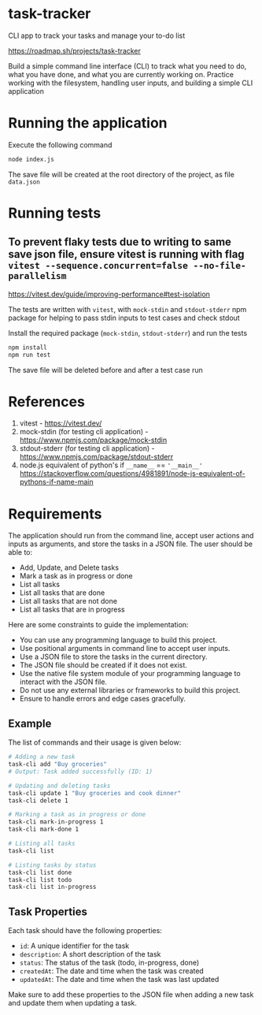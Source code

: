 # task-tracker

CLI app to track your tasks and manage your to-do list

https://roadmap.sh/projects/task-tracker

Build a simple command line interface (CLI) to track what you need to do, what you have done, and what you are currently working on.
Practice working with the filesystem, handling user inputs, and building a simple CLI application

# Running the application

Execute the following command

```bash
node index.js
```

The save file will be created at the root directory of the project, as file `data.json`

# Running tests

## To prevent flaky tests due to writing to same save json file, ensure vitest is running with flag `vitest --sequence.concurrent=false --no-file-parallelism`

https://vitest.dev/guide/improving-performance#test-isolation

The tests are written with `vitest`, with `mock-stdin` and `stdout-stderr` npm package for helping to pass stdin inputs to test cases and check stdout

Install the required package (`mock-stdin`, `stdout-stderr`) and run the tests

```bash
npm install
npm run test
```

The save file will be deleted before and after a test case run

# References

1. vitest - https://vitest.dev/
2. mock-stdin (for testing cli application) - https://www.npmjs.com/package/mock-stdin
3. stdout-stderr (for testing cli application) - https://www.npmjs.com/package/stdout-stderr
4. node.js equivalent of python's if `__name__` == `'__main__'` https://stackoverflow.com/questions/4981891/node-js-equivalent-of-pythons-if-name-main

# Requirements

The application should run from the command line, accept user actions and inputs as arguments, and store the tasks in a JSON file. The user should be able to:

- Add, Update, and Delete tasks
- Mark a task as in progress or done
- List all tasks
- List all tasks that are done
- List all tasks that are not done
- List all tasks that are in progress

Here are some constraints to guide the implementation:

- You can use any programming language to build this project.
- Use positional arguments in command line to accept user inputs.
- Use a JSON file to store the tasks in the current directory.
- The JSON file should be created if it does not exist.
- Use the native file system module of your programming language to interact with the JSON file.
- Do not use any external libraries or frameworks to build this project.
- Ensure to handle errors and edge cases gracefully.

## Example

The list of commands and their usage is given below:

```bash
# Adding a new task
task-cli add "Buy groceries"
# Output: Task added successfully (ID: 1)

# Updating and deleting tasks
task-cli update 1 "Buy groceries and cook dinner"
task-cli delete 1

# Marking a task as in progress or done
task-cli mark-in-progress 1
task-cli mark-done 1

# Listing all tasks
task-cli list

# Listing tasks by status
task-cli list done
task-cli list todo
task-cli list in-progress
```

## Task Properties

Each task should have the following properties:

- `id`: A unique identifier for the task
- `description`: A short description of the task
- `status`: The status of the task (todo, in-progress, done)
- `createdAt`: The date and time when the task was created
- `updatedAt`: The date and time when the task was last updated

Make sure to add these properties to the JSON file when adding a new task and update them when updating a task.
